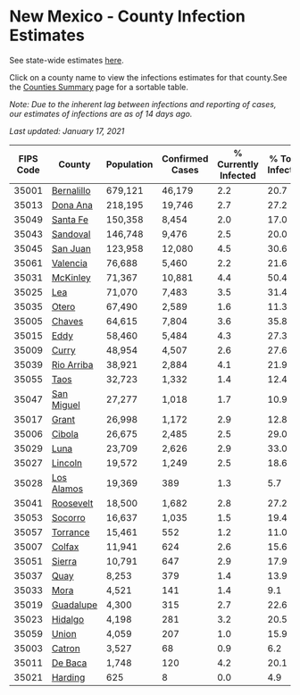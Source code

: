 # New Mexico - County Infection Estimates

See state-wide estimates [here](/infections/us-nm).

Click on a county name to view the infections estimates for that county.See the [Counties Summary](/infections/summary-counties) page for a sortable table.

*Note: Due to the inherent lag between infections and reporting of cases, our estimates of infections are as of 14 days ago.*

*Last updated: January 17, 2021*

|   FIPS Code |                   County |   Population |   Confirmed Cases |   % Currently Infected |   % Total Infected |
|-------------|--------------------------|--------------|-------------------|------------------------|--------------------|
|       35001 | [Bernalillo](bernalillo) |      679,121 |            46,179 |                    2.2 |               20.7 |
|       35013 |     [Dona Ana](dona-ana) |      218,195 |            19,746 |                    2.7 |               27.2 |
|       35049 |     [Santa Fe](santa-fe) |      150,358 |             8,454 |                    2.0 |               17.0 |
|       35043 |     [Sandoval](sandoval) |      146,748 |             9,476 |                    2.5 |               20.0 |
|       35045 |     [San Juan](san-juan) |      123,958 |            12,080 |                    4.5 |               30.6 |
|       35061 |     [Valencia](valencia) |       76,688 |             5,460 |                    2.2 |               21.6 |
|       35031 |     [McKinley](mckinley) |       71,367 |            10,881 |                    4.4 |               50.4 |
|       35025 |               [Lea](lea) |       71,070 |             7,483 |                    3.5 |               31.4 |
|       35035 |           [Otero](otero) |       67,490 |             2,589 |                    1.6 |               11.3 |
|       35005 |         [Chaves](chaves) |       64,615 |             7,804 |                    3.6 |               35.8 |
|       35015 |             [Eddy](eddy) |       58,460 |             5,484 |                    4.3 |               27.3 |
|       35009 |           [Curry](curry) |       48,954 |             4,507 |                    2.6 |               27.6 |
|       35039 | [Rio Arriba](rio-arriba) |       38,921 |             2,884 |                    4.1 |               21.9 |
|       35055 |             [Taos](taos) |       32,723 |             1,332 |                    1.4 |               12.4 |
|       35047 | [San Miguel](san-miguel) |       27,277 |             1,018 |                    1.7 |               10.9 |
|       35017 |           [Grant](grant) |       26,998 |             1,172 |                    2.9 |               12.8 |
|       35006 |         [Cibola](cibola) |       26,675 |             2,485 |                    2.5 |               29.0 |
|       35029 |             [Luna](luna) |       23,709 |             2,626 |                    2.9 |               33.0 |
|       35027 |       [Lincoln](lincoln) |       19,572 |             1,249 |                    2.5 |               18.6 |
|       35028 | [Los Alamos](los-alamos) |       19,369 |               389 |                    1.3 |                5.7 |
|       35041 |   [Roosevelt](roosevelt) |       18,500 |             1,682 |                    2.8 |               27.2 |
|       35053 |       [Socorro](socorro) |       16,637 |             1,035 |                    1.5 |               19.4 |
|       35057 |     [Torrance](torrance) |       15,461 |               552 |                    1.2 |               11.0 |
|       35007 |         [Colfax](colfax) |       11,941 |               624 |                    2.6 |               15.6 |
|       35051 |         [Sierra](sierra) |       10,791 |               647 |                    2.9 |               17.9 |
|       35037 |             [Quay](quay) |        8,253 |               379 |                    1.4 |               13.9 |
|       35033 |             [Mora](mora) |        4,521 |               141 |                    1.4 |                9.1 |
|       35019 |   [Guadalupe](guadalupe) |        4,300 |               315 |                    2.7 |               22.6 |
|       35023 |       [Hidalgo](hidalgo) |        4,198 |               281 |                    3.2 |               20.5 |
|       35059 |           [Union](union) |        4,059 |               207 |                    1.0 |               15.9 |
|       35003 |         [Catron](catron) |        3,527 |                68 |                    0.9 |                6.2 |
|       35011 |       [De Baca](de-baca) |        1,748 |               120 |                    4.2 |               20.1 |
|       35021 |       [Harding](harding) |          625 |                 8 |                    0.0 |                4.9 |